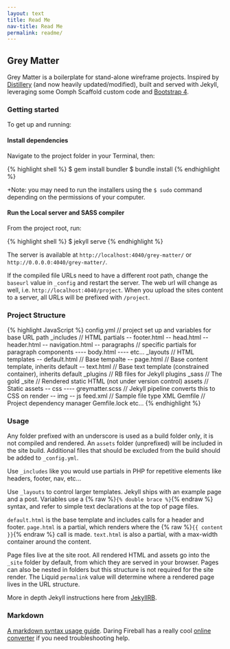 ```yaml
---
layout: text
title: Read Me
nav-title: Read Me
permalink: readme/
---
```


## Grey Matter

Grey Matter is a boilerplate for stand-alone wireframe projects. Inspired by [Distillery](https://github.com/thinkshout/distillery/tree/master/) (and now heavily updated/modified), built and served with Jekyll, leveraging some Oomph Scaffold custom code and [Bootstrap 4](https://getbootstrap.com/docs/4.0/getting-started/download/).


### Getting started
To get up and running:


#### Install dependencies
Navigate to the project folder in your Terminal, then:

{% highlight shell %}
$ gem install bundler
$ bundle install
{% endhighlight %}

+Note: you may need to run the installers using the `$ sudo` command depending on the permissions of your computer.


#### Run the Local server and SASS compiler
From the project root, run: 

{% highlight shell %}
$ jekyll serve
{% endhighlight  %}

The server is available at `http://localhost:4040/grey-matter/` or  `http://0.0.0.0:4040/grey-matter/`. 

If the compiled file URLs need to have a different root path, change the `baseurl` value in  `_config` and restart the server. The web url will change as well, i.e. `http://localhost:4040/project`. When you upload the sites content to a server, all URLs will be prefixed with `/project`.


### Project Structure
{% highlight JavaScript %}
config.yml           // project set up and variables for base URL path
_includes            // HTML partials
-- footer.html
-- head.html
-- header.html
-- navigation.html
-- paragraphs        // specific partials for paragraph components
---- body.html
---- etc...
_layouts             // HTML templates
-- default.html      // Base tempalte
-- page.html         // Base content template, inherits default
-- text.html         // Base text template (constrained container), inherits default
_plugins             // RB files for Jekyll plugins
_sass                // The gold
_site                // Rendered static HTML (not under version control)
assets               // Static assets
-- css
---- greymatter.scss // Jekyll pipeline converts this to CSS on render
-- img
-- js
feed.xml             // Sample file type XML
Gemfile              // Project dependency manager
Gemfile.lock
etc...
{% endhighlight %}


### Usage
Any folder prefixed with an underscore is used as a build folder only, it is not compiled and rendered. An `assets` folder (unprefixed) will be included in the site build. Additional files that should be excluded from the build should be added to `_config.yml`.

Use `_includes` like you would use partials in PHP for repetitive elements like headers, footer, nav, etc…

Use `_layouts` to control larger templates. Jekyll ships with an example page and a post. Variables use a {% raw %}`{% double brace %}`{% endraw %} syntax, and refer to simple text declarations at the top of page files. 

`default.html` is the base template and includes calls for a header and footer. `page.html` is a partial, which renders where the {% raw %}`{{ content }}`{% endraw %} call is made. `text.html` is also a partial, with a max-width container around the content. 

Page files live at the site root. All rendered HTML and assets go into the `_site` folder by default, from which they are served in your browser. Pages can also be nested in folders but this structure is not required for the site render. The Liquid `permalink` value will determine where a rendered page lives in the URL structure.

More in depth Jekyll instructions here from [JekyllRB](https://jekyllrb.com/).


### Markdown
[A markdown syntax usage guide](https://github.com/fletcher/MultiMarkdown/blob/master/Documentation/Markdown%20Syntax.md). Daring Fireball has a really cool [online converter](http://daringfireball.net/projects/markdown/dingus) if you need troubleshooting help.
